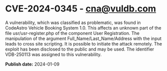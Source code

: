 # CVE-2024-0345 - cna@vuldb.com

A vulnerability, which was classified as problematic, was found in CodeAstro Vehicle Booking System 1.0. This affects an unknown part of the file usr/usr-register.php of the component User Registration. The manipulation of the argument Full_Name/Last_Name/Address with the input <script>alert(document.cookie)</script> leads to cross site scripting. It is possible to initiate the attack remotely. The exploit has been disclosed to the public and may be used. The identifier VDB-250113 was assigned to this vulnerability.

**Publish date:** 2024-01-09
